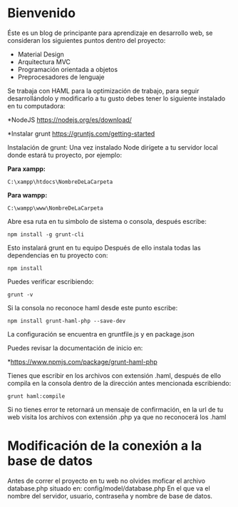 # Bienvenido

Éste es un blog de principante para aprendizaje en desarrollo web, se consideran los siguientes puntos dentro del proyecto:

<ul>
    <li>Material Design</li>
    <li>Arquitectura MVC</li>
    <li>Programación orientada a objetos</li>
    <li>Preprocesadores de lenguaje</li>
</ul>

Se trabaja con HAML para la optimización de trabajo, para seguir desarrollándolo y modificarlo a tu gusto debes tener lo siguiente instalado en tu computadora:

*NodeJS https://nodejs.org/es/download/

*Instalar grunt https://gruntjs.com/getting-started

Instalación de grunt: Una vez instalado Node dirígete a tu servidor local donde estará tu proyecto, por ejemplo:

<strong>Para xampp: </strong>
<pre><code>C:\xampp\htdocs\NombreDeLaCarpeta</pre></code>

<strong>Para wampp:</strong>

<pre><code>C:\wampp\www\NombreDeLaCarpeta</pre></code>

Abre esa ruta en tu simbolo de sistema o consola, después escribe:

<pre><code>npm install -g grunt-cli</pre></code>

Esto instalará grunt en tu equipo Después de ello instala todas las dependencias en tu proyecto con:

<pre><code>npm install</pre></code>

Puedes verificar escribiendo:

<pre><code>grunt -v</pre></code>

Si la consola no reconoce haml desde este punto escribe:

<pre><code>npm install grunt-haml-php --save-dev</pre></code>

La configuración se encuentra en gruntfile.js y en package.json

Puedes revisar la documentación de inicio en:

*https://www.npmjs.com/package/grunt-haml-php

Tienes que escribir en los archivos con extensión .haml, después de ello compila en la consola dentro de la dirección antes mencionada escribiendo:

<pre><code>grunt haml:compile</pre></code>

Si no tienes error te retornará un mensaje de confirmación, en la url de tu web visita los archivos con extensión .php ya que no reconocerá los .haml

# Modificación de la conexión a la base de datos

Antes de correr el proyecto en tu web no olvides moficar el archivo database.php situado en: config/model/database.php
En el que va el nombre del servidor, usuario, contraseña y nombre de base de datos.